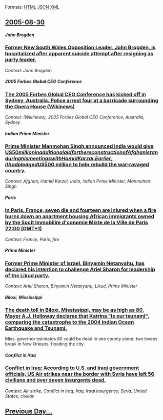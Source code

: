 
Formats: [HTML](2005/08/30/index.html)  [JSON](2005/08/30/index.json)  [XML](2005/08/30/index.xml)  

## [2005-08-30](/news/2005/08/30/index.md)

##### John Brogden
### [ Former New South Wales Opposition Leader, John Brogden, is hospitalized after apparent suicide attempt after resigning as party leader. ](/news/2005/08/30/former-new-south-wales-opposition-leader-john-brogden-is-hospitalized-after-apparent-suicide-attempt-after-resigning-as-party-leader.md)
_Context: John Brogden_

##### 2005 Forbes Global CEO Conference
### [ The 2005 Forbes Global CEO Conference has kicked off in Sydney, Australia. Police arrest four at a barricade surrounding the Opera House (Wikinews) ](/news/2005/08/30/the-2005-forbes-global-ceo-conference-has-kicked-off-in-sydney-australia-police-arrest-four-at-a-barricade-surrounding-the-opera-house-w.md)
_Context: (Wikinews), 2005 Forbes Global CEO Conference, Australia, Sydney_

##### Indian Prime Minister
### [ Prime Minister Manmohan Singh announced India would give US$50 million in additional aid for the reconstruction of Afghanistan during his meetings with Hamid Karzai. Earlier, it had pledged US$500 million to help rebuild the war-ravaged country.](/news/2005/08/30/prime-minister-manmohan-singh-announced-india-would-give-us-50-million-in-additional-aid-for-the-reconstruction-of-afghanistan-during-his-m.md)
_Context: Afghan, Hamid Karzai, India, Indian Prime Minister, Manmohan Singh_

##### Paris
### [ In Paris, France, seven die and fourteen are injured when a fire burns down an apartment housing African immigrants owned by the Socit Immobilire d'conomie Mixte de la Ville de Paris 22:00 (GMT+1) ](/news/2005/08/30/in-paris-france-seven-die-and-fourteen-are-injured-when-a-fire-burns-down-an-apartment-housing-african-immigrants-owned-by-the-societe-im.md)
_Context: France, Paris, fire_

##### Prime Minister
### [ Former Prime Minister of Israel, Binyamin Netanyahu, has declared his intention to challenge Ariel Sharon for leadership of the Likud party. ](/news/2005/08/30/former-prime-minister-of-israel-binyamin-netanyahu-has-declared-his-intention-to-challenge-ariel-sharon-for-leadership-of-the-likud-party.md)
_Context: Ariel Sharon, Binyamin Netanyahu, Likud, Prime Minister_

##### Biloxi, Mississippi
### [ The death toll in Biloxi, Mississippi, may be as high as 80. Mayor A.J. Holloway declares that Katrina "is our tsunami", comparing the catastrophe to the 2004 Indian Ocean Earthquake and Tsunami. ](/news/2005/08/30/the-death-toll-in-biloxi-mississippi-may-be-as-high-as-80-mayor-a-j-holloway-declares-that-katrina-is-our-tsunami-comparing-the-cata.md)
Miss. governor estimates 80 could be dead in one county alone; two levees break in New Orleans, flooding the city.

##### Conflict in Iraq
### [ Conflict in Iraq: According to U.S. and Iraqi government officials, US Air strikes near the border with Syria have left 56 civilians and over seven insurgents dead. ](/news/2005/08/30/conflict-in-iraq-according-to-u-s-and-iraqi-government-officials-us-air-strikes-near-the-border-with-syria-have-left-56-civilians-and-ov.md)
_Context: Air strike, Conflict in Iraq, Iraq, Iraqi insurgency, Syria, United States, civilian_

## [Previous Day...](/news/2005/08/29/index.md)

